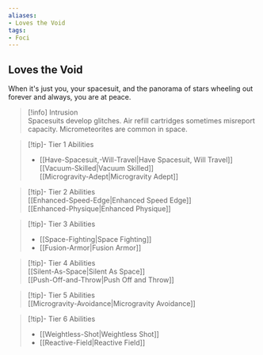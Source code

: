 ```yaml
---
aliases:
- Loves the Void
tags:
- Foci
---
```


  
## Loves the Void  
When it's just you, your spacesuit, and the panorama of stars wheeling out forever and always, you are at peace.  
 >[!info] Intrusion  
>Spacesuits develop glitches. Air refill cartridges sometimes misreport capacity. Micrometeorites are common in space.   

>[!tip]- Tier 1 Abilities  
>- [[Have-Spacesuit,-Will-Travel|Have Spacesuit, Will Travel]]  
>[[Vacuum-Skilled|Vacuum Skilled]]  
>[[Microgravity-Adept|Microgravity Adept]]  

>[!tip]- Tier 2 Abilities  
>[[Enhanced-Speed-Edge|Enhanced Speed Edge]]  
>[[Enhanced-Physique|Enhanced Physique]]  

>[!tip]- Tier 3 Abilities  
>- [[Space-Fighting|Space Fighting]]  
>- [[Fusion-Armor|Fusion Armor]]  

>[!tip]- Tier 4 Abilities  
>[[Silent-As-Space|Silent As Space]]  
>[[Push-Off-and-Throw|Push Off and Throw]]  

>[!tip]- Tier 5 Abilities  
>[[Microgravity-Avoidance|Microgravity Avoidance]]  

>[!tip]- Tier 6 Abilities  
>- [[Weightless-Shot|Weightless Shot]]  
>- [[Reactive-Field|Reactive Field]]